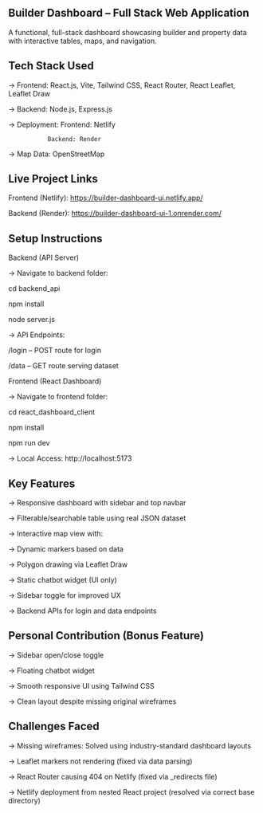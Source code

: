 ## Builder Dashboard – Full Stack Web Application

A functional, full-stack dashboard showcasing builder and property data with interactive tables, maps, and navigation.

## Tech Stack Used
-> Frontend: React.js, Vite, Tailwind CSS, React Router, React Leaflet, Leaflet Draw

-> Backend: Node.js, Express.js

-> Deployment:
               Frontend: Netlify

               Backend: Render
               
-> Map Data: OpenStreetMap

## Live Project Links

Frontend (Netlify): https://builder-dashboard-ui.netlify.app/

Backend (Render): https://builder-dashboard-ui-1.onrender.com/

## Setup Instructions

Backend (API Server)

-> Navigate to backend folder:

cd backend_api

npm install

node server.js

-> API Endpoints:

/login – POST route for login

/data – GET route serving dataset

Frontend (React Dashboard)

-> Navigate to frontend folder:

cd react_dashboard_client

npm install

npm run dev

-> Local Access:
http://localhost:5173

## Key Features
-> Responsive dashboard with sidebar and top navbar

-> Filterable/searchable table using real JSON dataset

-> Interactive map view with:

-> Dynamic markers based on data

-> Polygon drawing via Leaflet Draw

-> Static chatbot widget (UI only)

-> Sidebar toggle for improved UX

-> Backend APIs for login and data endpoints

## Personal Contribution (Bonus Feature)

-> Sidebar open/close toggle

-> Floating chatbot widget

-> Smooth responsive UI using Tailwind CSS

-> Clean layout despite missing original wireframes

## Challenges Faced

-> Missing wireframes: Solved using industry-standard dashboard layouts

-> Leaflet markers not rendering (fixed via data parsing)

-> React Router causing 404 on Netlify (fixed via _redirects file)

-> Netlify deployment from nested React project (resolved via correct base directory)
